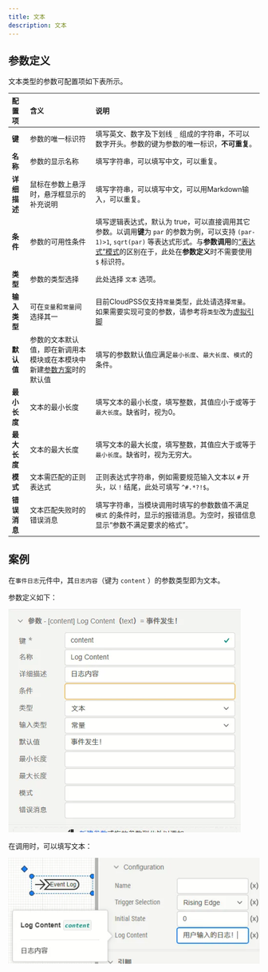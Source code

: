 ```yaml
---
title: 文本
description: 文本
---
```


## 参数定义

文本类型的参数可配置项如下表所示。

| 配置项 | 含义 | 说明 |
| :--- | :--- | :--- | 
| **键** | 参数的唯一标识符 | 填写英文、数字及下划线 ```_``` 组成的字符串，不可以数字开头。参数的键为参数的唯一标识，**不可重复**。 | 
| **名称** | 参数的显示名称 | 填写字符串，可以填写中文，可以重复。 | 
| **详细描述** | 鼠标在参数上悬浮时，悬浮框显示的补充说明 | 填写字符串，可以填写中文，可以用Markdown输入，可以重复。 |
| **条件** | 参数的可用性条件 | 填写逻辑表达式，默认为 true，可以直接调用其它参数。以调用**键**为 ```par``` 的参数为例，可以支持 ``` (par-1)>1 ```, ```sqrt(par)``` 等表达式形式。与**参数调用**的[“表达式”模式](../../../10-params-variables-pins/index.md#表达式模式)的区别在于，此处在**参数定义**时不需要使用 ```$``` 标识符。 |
| **类型** | 参数的类型选择 | 此处选择 ```文本``` 选项。 |
| **输入类型** | 可在```变量```和```常量```间选择其一 | 目前CloudPSS仅支持```常量```类型，此处请选择```常量```。如果需要实现可变的参数，请参考将```类型```改为[虚拟引脚](../90-virtual-pin/index.md) |
| **默认值** | 参数的文本默认值，即在新调用本模块或在本模块中新建[参数方案](../../../30-param-config/index.md)时的默认值 | 填写的参数默认值应满足```最小长度```、```最大长度```、```模式```的条件。 |
| **最小长度** | 文本的最小长度 | 填写文本的最小长度，填写整数，其值应小于或等于```最大长度```。缺省时，视为0。 |
| **最大长度** | 文本的最大长度 | 填写文本的最大长度，填写整数，其值应大于或等于```最小长度```。缺省时，视为无穷大。 |
| **模式** | 文本需匹配的正则表达式 | 正则表达式字符串，例如需要规范输入文本以 ```#``` 开头，以 ```!``` 结尾，此处可填写 ```^#.*?!$```。 |
| **错误消息** | 文本匹配失败时的错误消息 | 填写字符串，当模块调用时填写的参数数值不满足 ```模式``` 的条件时，显示的报错消息。为空时，报错信息显示“参数不满足要求的格式”。 |

## 案例

在```事件日志```元件中，其```日志内容```（键为 ```content``` ）的参数类型即为文本。

参数定义如下：

![事件日志文本参数定义](image.png)

在调用时，可以填写文本：

![模块调用时的文本参数](image-1.png)

